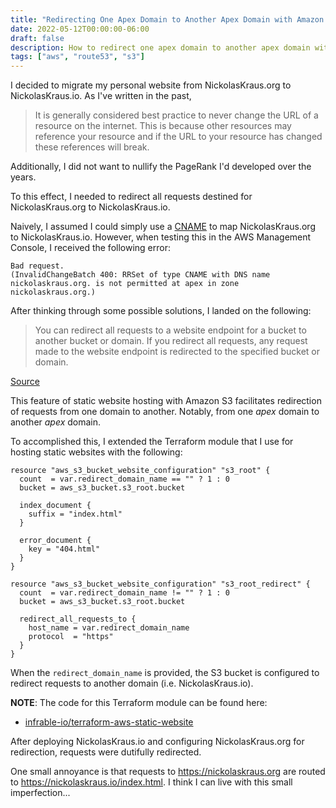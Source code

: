 ```yaml
---
title: "Redirecting One Apex Domain to Another Apex Domain with Amazon S3"
date: 2022-05-12T00:00:00-06:00
draft: false
description: How to redirect one apex domain to another apex domain with Amazon S3
tags: ["aws", "route53", "s3"]
---
```


I decided to migrate my personal website from NickolasKraus.org to NickolasKraus.io. As I've written in the past,

>It is generally considered best practice to never change the URL of a resource on the internet. This is because other resources may reference your resource and if the URL to your resource has changed these references will break.

Additionally, I did not want to nullify the PageRank I'd developed over the years.

To this effect, I needed to redirect all requests destined for NickolasKraus.org to NickolasKraus.io.

Naively, I assumed I could simply use a [CNAME](https://en.wikipedia.org/wiki/CNAME_record) to map NickolasKraus.org to NickolasKraus.io. However, when testing this in the AWS Management Console, I received the following error:

```
Bad request.
(InvalidChangeBatch 400: RRSet of type CNAME with DNS name nickolaskraus.org. is not permitted at apex in zone nickolaskraus.org.)
```

After thinking through some possible solutions, I landed on the following:

>You can redirect all requests to a website endpoint for a bucket to another bucket or domain. If you redirect all requests, any request made to the website endpoint is redirected to the specified bucket or domain.

[Source](https://docs.aws.amazon.com/AmazonS3/latest/userguide/how-to-page-redirect.html#redirect-endpoint-host)

This feature of static website hosting with Amazon S3 facilitates redirection of requests from one domain to another. Notably, from one *apex* domain to another *apex* domain.

To accomplished this, I extended the Terraform module that I use for hosting static websites with the following:

```
resource "aws_s3_bucket_website_configuration" "s3_root" {
  count  = var.redirect_domain_name == "" ? 1 : 0
  bucket = aws_s3_bucket.s3_root.bucket

  index_document {
    suffix = "index.html"
  }

  error_document {
    key = "404.html"
  }
}

resource "aws_s3_bucket_website_configuration" "s3_root_redirect" {
  count  = var.redirect_domain_name != "" ? 1 : 0
  bucket = aws_s3_bucket.s3_root.bucket

  redirect_all_requests_to {
    host_name = var.redirect_domain_name
    protocol  = "https"
  }
}
```

When the `redirect_domain_name` is provided, the S3 bucket is configured to redirect requests to another domain (i.e. NickolasKraus.io).

**NOTE**: The code for this Terraform module can be found here:
* [infrable-io/terraform-aws-static-website](https://github.com/infrable-io/terraform-aws-static-website)

After deploying NickolasKraus.io and configuring NickolasKraus.org for redirection, requests were dutifully redirected.

One small annoyance is that requests to https://nickolaskraus.org are routed to https://nickolaskraus.io/index.html. I think I can live with this small imperfection...
